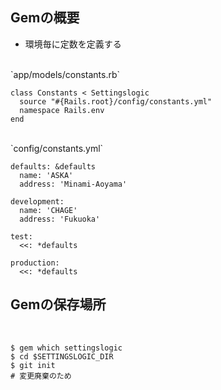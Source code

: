Gemの概要
---

- 環境毎に定数を定義する

<br>
`app/models/constants.rb`

```
class Constants < Settingslogic
  source "#{Rails.root}/config/constants.yml"
  namespace Rails.env
end
```
<br>
`config/constants.yml`

```
defaults: &defaults
  name: 'ASKA'
  address: 'Minami-Aoyama'

development:
  name: 'CHAGE'
  address: 'Fukuoka'

test:
  <<: *defaults

production:
  <<: *defaults
```

Gemの保存場所
---
<br>

```
$ gem which settingslogic
$ cd $SETTINGSLOGIC_DIR
$ git init
# 変更廃棄のため
```

<br>

